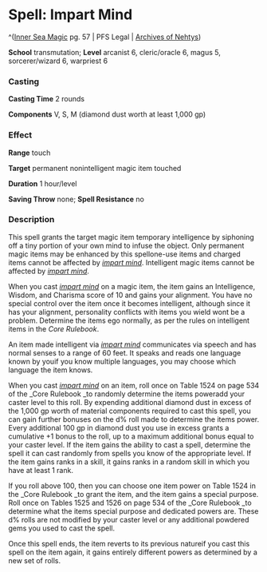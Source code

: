 # Spell: Impart Mind

^([Inner Sea Magic][ss-impart-mind] pg. 57 | PFS Legal | [Archives of Nehtys][sn-impart-mind])

**School** transmutation; **Level** arcanist 6, cleric/oracle 6, magus 5, sorcerer/wizard 6, warpriest 6

### Casting

**Casting Time** 2 rounds  

**Components** V, S, M (diamond dust worth at least 1,000 gp)

### Effect

**Range** touch  

**Target** permanent nonintelligent magic item touched  

**Duration** 1 hour/level  

**Saving Throw** none; **Spell Resistance** no

### Description

This spell grants the target magic item temporary intelligence by siphoning off a tiny portion of your own mind to infuse the object. Only permanent magic items may be enhanced by this spellone-use items and charged items cannot be affected by _[impart mind]_. Intelligent magic items cannot be affected by _[impart mind]_.  

When you cast _[impart mind]_ on a magic item, the item gains an Intelligence, Wisdom, and Charisma score of 10 and gains your alignment. You have no special control over the item once it becomes intelligent, although since it has your alignment, personality conflicts with items you wield wont be a problem. Determine the items ego normally, as per the rules on intelligent items in the _Core Rulebook_.  

An item made intelligent via _[impart mind]_ communicates via speech and has normal senses to a range of 60 feet. It speaks and reads one language known by youif you know multiple languages, you may choose which language the item knows.  

When you cast _[impart mind]_ on an item, roll once on Table 1524 on page 534 of the _Core Rulebook _to randomly determine the items poweradd your caster level to this roll. By expending additional diamond dust in excess of the 1,000 gp worth of material components required to cast this spell, you can gain further bonuses on the d% roll made to determine the items power. Every additional 100 gp in diamond dust you use in excess grants a cumulative +1 bonus to the roll, up to a maximum additional bonus equal to your caster level. If the item gains the ability to cast a spell, determine the spell it can cast randomly from spells you know of the appropriate level. If the item gains ranks in a skill, it gains ranks in a random skill in which you have at least 1 rank.  

If you roll above 100, then you can choose one item power on Table 1524 in the _Core Rulebook _to grant the item, and the item gains a special purpose. Roll once on Tables 1525 and 1526 on page 534 of the _Core Rulebook _to determine what the items special purpose and dedicated powers are. These d% rolls are not modified by your caster level or any additional powdered gems you used to cast the spell.  

Once this spell ends, the item reverts to its previous natureif you cast this spell on the item again, it gains entirely different powers as determined by a new set of rolls.

[ss-impart-mind]: http://paizo.com/store/games/rolep
[sn-impart-mind]: http://www.archivesofnethys.com/SpellDisplay.aspx?ItemName=Impart%20Mind
[impart mind]: http://www.archivesofnethys.com/SpellDisplay.aspx?ItemName=impart%20mind
